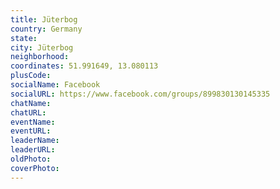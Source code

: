 ```yaml
---
title: Jüterbog
country: Germany
state: 
city: Jüterbog
neighborhood: 
coordinates: 51.991649, 13.080113
plusCode:
socialName: Facebook
socialURL: https://www.facebook.com/groups/899830130145335
chatName:
chatURL:
eventName:
eventURL:
leaderName:
leaderURL:
oldPhoto: 
coverPhoto:
---
```

